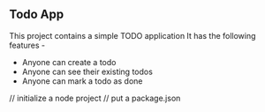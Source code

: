 ## Todo App

This project contains a simple TODO application
It has the following features -

- Anyone can create a todo
- Anyone can see their existing todos
- Anyone can mark a todo as done

// initialize a node project
// put a package.json